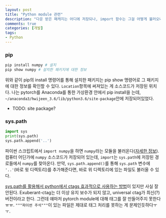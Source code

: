 ```yaml
---
layout: post
title: "Python module 관련"
description: "다운 받은 패캐지는 어디에 저장되나, import 함수는 그걸 어떻게 불러오나"
comments: true
categories: [개발]
tags:
- Python
---
```




### pip

``` bash
pip install numpy # 설치
pip show numpy # 설치한 패키지에 대한 정보
```

위와 같이 pip의 install 명령어를 통해 설치한 패키지는 pip show 명령어로 그 패키지에 대한 정보를 확인할 수 있다. `Location`항목에 써져있는 게 소스코드가 저장된 위치다. 나는 pytorch를 Anaconda를 통한 가상환경 안에서 pip install을 는데, `~/anaconda3/hwijeen_3.6/lib/python3.6/site-package`안에 저장되어있었다.

* TODO: site package?



### sys.path

```python
import sys
print(sys.path)
sys.path.append('..')
```

파이썬 스크립트에서 `import numpy`을 하면 `numpy`라는 모듈을 불러온다([자세한 정보](https://leemendelowitz.github.io/blog/how-does-python-find-packages.html)). 컴퓨터 어딘가에 `numpy` 소스코드가 저장되어 있는데, `import`는 `sys.path`에 저장된 경로들에서 `numpy`를 찾아온다. 만약, `sys.path.append()`를 통해 `sys.path` 변수에 `'..'`(바로 윗 디렉토리)를 추가해준다면, 바로 위 디렉토리에 있는 파일도 불러올 수 있다.

[sys.path를 활용해서 python에서 ctags 효과적으로 사용하는 방법](https://rampart81.github.io/post/python-ctags/)이 있지만 사실 잘 안된다. Exuberant-ctag는 더 이상 유지 보수가 되지 않고, universal ctag가 최신(?)버전이라고 한다. 그런데 얘마저 pytorch module에 대해 태그를 잘 만들어주지 못한다ㅠㅠ. `"""파이썬 주석"""`이 있는 파일은 제대로 태그 처리를 못하는 게 문제인듯하다ㅜㅜ.

